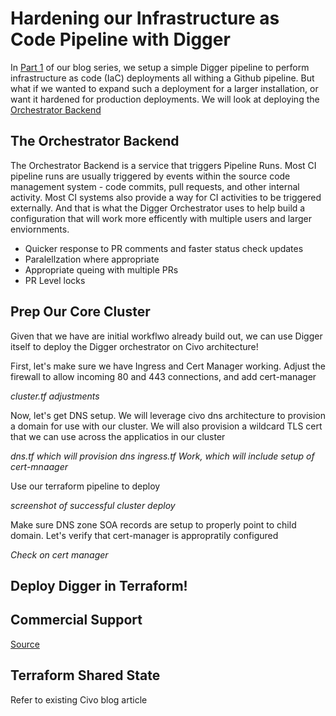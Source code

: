 # Hardening our Infrastructure as Code Pipeline with Digger

In [Part 1](blog-article-1-infra-bootstrap.md) of our blog series, we setup a simple Digger pipeline to perform infrastructure as code (IaC) deployments all withing a Github pipeline.  But what if we wanted to expand such a deployment for a larger installation, or want it hardened for production deployments.  We will look at deploying the [Orchestrator Backend](https://docs.digger.dev/readme/howitworks)

## The Orchestrator Backend

The Orchestrator Backend is a service that triggers Pipeline Runs.  Most CI pipeline runs are usually triggered by events within the source code management system - code commits, pull requests, and other internal activity.  Most CI systems also provide a way for CI activities to be triggered externally.  And that is what the Digger Orchestrator uses to help build a configuration that will work more efficently with multiple users and larger enviornments.

- Quicker response to PR comments and faster status check updates
- Paralellzation where appropriate  
- Appropriate queing with multiple PRs
- PR Level locks

## Prep Our Core Cluster

Given that we have are initial workflwo already build out, we can use Digger itself to deploy the Digger orchestrator on Civo architecture!

First, let's make sure we have Ingress and Cert Manager working.  Adjust the firewall to allow incoming 80 and 443 connections, and add cert-manager

_cluster.tf adjustments_

Now, let's get DNS setup.  We will leverage civo dns architecture to provision a domain for use with our cluster.  We will also provision a wildcard TLS cert that we can use across the applicatios in our cluster

_dns.tf which will provision dns_
_ingress.tf Work, which will include setup of cert-mnaager_

Use our terraform pipeline to deploy

_screenshot of successful cluster deploy_

Make sure DNS zone SOA records are setup to properly point to child domain.  Let's verify that cert-manager is appropratily configured

_Check on cert manager_

## Deploy Digger in Terraform!





## Commercial Support

[Source](https://docs.digger.dev/self-host/deploy-binary)

## Terraform Shared State

Refer to existing Civo blog article

